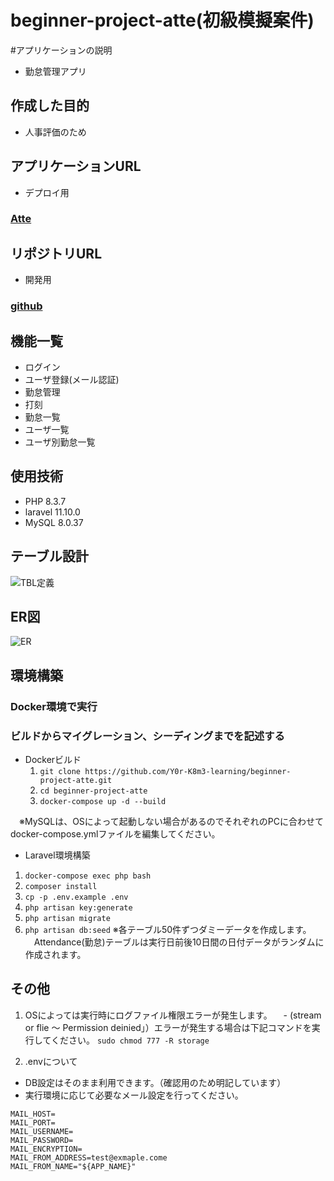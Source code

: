 # beginner-project-atte(初級模擬案件)
#アプリケーションの説明
 - 勤怠管理アプリ

## 作成した目的
 - 人事評価のため

 ## アプリケーションURL
 - デプロイ用
### [Atte](http://ec2-57-180-199-228.ap-northeast-1.compute.amazonaws.com/)

 ## リポジトリURL
 - 開発用
 ### [github](https://github.com/Y0r-K8m3-learning/beginner-project-atte.git)

 ## 機能一覧
 - ログイン
 - ユーザ登録(メール認証)
 - 勤怠管理
  - 打刻
  - 勤怠一覧
  - ユーザ一覧
  - ユーザ別勤怠一覧

## 使用技術
- PHP 8.3.7
- laravel 11.10.0
- MySQL 8.0.37


## テーブル設計
![TBL定義](https://github.com/user-attachments/assets/b9c87a4f-d6f4-4f45-a7d2-a7aad607c0c3)


## ER図
![ER](https://github.com/user-attachments/assets/5599c11c-bbe4-4e41-8458-2de9a07751f2)


## 環境構築
### Docker環境で実行
### ビルドからマイグレーション、シーディングまでを記述する
- Dockerビルド
  1. `git clone https://github.com/Y0r-K8m3-learning/beginner-project-atte.git`
  2. `cd beginner-project-atte`
  3. `docker-compose up -d --build`
 
　※MySQLは、OSによって起動しない場合があるのでそれぞれのPCに合わせて docker-compose.ymlファイルを編集してください。
 
- Laravel環境構築
 1. `docker-compose exec php bash`
 2. `composer install`
 3. `cp -p .env.example .env`
 4. `php artisan key:generate`
 5. `php artisan migrate`
 6. `php artisan db:seed`
     ※各テーブル50件ずつダミーデータを作成します。
     　Attendance(勤怠)テーブルは実行日前後10日間の日付データがランダムに作成されます。
     
## その他
  1. OSによっては実行時にログファイル権限エラーが発生します。
 　- (stream or flie ～ Permission deinied」）エラーが発生する場合は下記コマンドを実行してください。
     `sudo chmod 777 -R storage`

 2. .envについて
 - DB設定はそのまま利用できます。（確認用のため明記しています）
 - 実行環境に応じて必要なメール設定を行ってください。
 ```MAIL_MAILER=
 MAIL_HOST=
 MAIL_PORT=
 MAIL_USERNAME=
 MAIL_PASSWORD=
 MAIL_ENCRYPTION=
 MAIL_FROM_ADDRESS=test@exmaple.come
 MAIL_FROM_NAME="${APP_NAME}"
 

